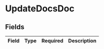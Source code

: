 # UpdateDocsDoc


## Fields

| Field       | Type        | Required    | Description |
| ----------- | ----------- | ----------- | ----------- |